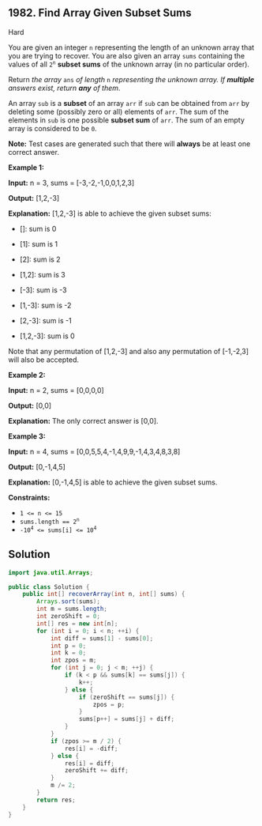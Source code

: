 ## 1982\. Find Array Given Subset Sums

Hard

You are given an integer `n` representing the length of an unknown array that you are trying to recover. You are also given an array `sums` containing the values of all <code>2<sup>n</sup></code> **subset sums** of the unknown array (in no particular order).

Return _the array_ `ans` _of length_ `n` _representing the unknown array. If **multiple** answers exist, return **any** of them_.

An array `sub` is a **subset** of an array `arr` if `sub` can be obtained from `arr` by deleting some (possibly zero or all) elements of `arr`. The sum of the elements in `sub` is one possible **subset sum** of `arr`. The sum of an empty array is considered to be `0`.

**Note:** Test cases are generated such that there will **always** be at least one correct answer.

**Example 1:**

**Input:** n = 3, sums = [-3,-2,-1,0,0,1,2,3]

**Output:** [1,2,-3]

**Explanation:** [1,2,-3] is able to achieve the given subset sums: 

- \[]: sum is 0 

- \[1]: sum is 1 

- \[2]: sum is 2 

- \[1,2]: sum is 3 

- \[-3]: sum is -3 

- \[1,-3]: sum is -2 

- \[2,-3]: sum is -1 

- \[1,2,-3]: sum is 0 
  
Note that any permutation of [1,2,-3] and also any permutation of [-1,-2,3] will also be accepted.

**Example 2:**

**Input:** n = 2, sums = [0,0,0,0]

**Output:** [0,0]

**Explanation:** The only correct answer is [0,0].

**Example 3:**

**Input:** n = 4, sums = [0,0,5,5,4,-1,4,9,9,-1,4,3,4,8,3,8]

**Output:** [0,-1,4,5]

**Explanation:** [0,-1,4,5] is able to achieve the given subset sums.

**Constraints:**

*   `1 <= n <= 15`
*   <code>sums.length == 2<sup>n</sup></code>
*   <code>-10<sup>4</sup> <= sums[i] <= 10<sup>4</sup></code>

## Solution

```java
import java.util.Arrays;

public class Solution {
    public int[] recoverArray(int n, int[] sums) {
        Arrays.sort(sums);
        int m = sums.length;
        int zeroShift = 0;
        int[] res = new int[n];
        for (int i = 0; i < n; ++i) {
            int diff = sums[1] - sums[0];
            int p = 0;
            int k = 0;
            int zpos = m;
            for (int j = 0; j < m; ++j) {
                if (k < p && sums[k] == sums[j]) {
                    k++;
                } else {
                    if (zeroShift == sums[j]) {
                        zpos = p;
                    }
                    sums[p++] = sums[j] + diff;
                }
            }
            if (zpos >= m / 2) {
                res[i] = -diff;
            } else {
                res[i] = diff;
                zeroShift += diff;
            }
            m /= 2;
        }
        return res;
    }
}
```